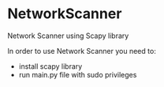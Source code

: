 # NetworkScanner
Network Scanner using Scapy library

In order to use Network Scanner you need to:
  - install scapy library
  - run main.py file with sudo privileges
